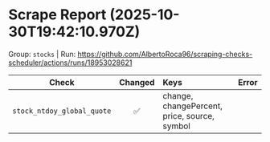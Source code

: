 # Scrape Report (2025-10-30T19:42:10.970Z)

Group: `stocks`  |  Run: https://github.com/AlbertoRoca96/scraping-checks-scheduler/actions/runs/18953028621

| Check | Changed | Keys | Error |
|---|:---:|:--|:--|
| `stock_ntdoy_global_quote` | ✅ | change, changePercent, price, source, symbol |  |
